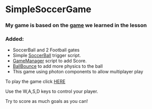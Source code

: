 # SimpleSoccerGame

### My game is based on the [game](https://github.com/eli-game-dev/multiplayer-tutorial-unity) we learned in the lesson

### Added:
* SoccerBall and 2 Football gates
* Simple [SoccerBall](https://github.com/LeveI-Up/SimpleSoccerGame/blob/main/Assets/scripts/SoccerBall.cs) trigger script.
* [GameManager](https://github.com/LeveI-Up/SimpleSoccerGame/blob/main/Assets/scripts/GameControl.cs) script to add Score.
* [BallBounce](https://github.com/LeveI-Up/SimpleSoccerGame/blob/main/Assets/BallBounce.physicMaterial) to add more physics to the ball
* This game using photon components to allow multiplayer play


To play the game click [HERE](https://saar95.itch.io/soccergame)

Use the W,A,S,D keys to control your player.

Try to score as much goals as you can!
